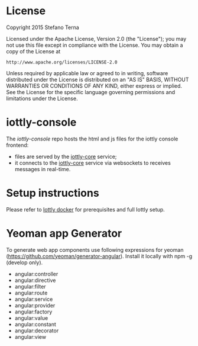# License

Copyright 2015 Stefano Terna

Licensed under the Apache License, Version 2.0 (the "License");
you may not use this file except in compliance with the License.
You may obtain a copy of the License at

    http://www.apache.org/licenses/LICENSE-2.0

Unless required by applicable law or agreed to in writing, software
distributed under the License is distributed on an "AS IS" BASIS,
WITHOUT WARRANTIES OR CONDITIONS OF ANY KIND, either express or implied.
See the License for the specific language governing permissions and
limitations under the License.

# iottly-console
The *iottly-console* repo hosts the html and js files for the iottly console frontend:
- files are served by the [iottly-core](https://github.com/iottly/iottly-core) service;
- it connects to the [iottly-core](https://github.com/iottly/iottly-core) service via websockets to receives messages in real-time.


# Setup instructions

Please refer to [Iottly docker](https://github.com/iottly/iottly-docker) for prerequisites and full Iottly setup.

# Yeoman app Generator

To generate web app components use following expressions for yeoman (https://github.com/yeoman/generator-angular). Install it locally with npm -g (develop only).

- angular:controller
- angular:directive
- angular:filter
- angular:route
- angular:service
- angular:provider
- angular:factory
- angular:value
- angular:constant
- angular:decorator
- angular:view